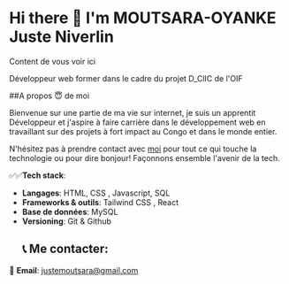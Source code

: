 # Hi there 👋 I'm  **MOUTSARA-OYANKE Juste Niverlin**

 Content de vous voir ici

 Développeur web former dans le cadre du projet D_ClIC de l'OIF

 ##A propos 😇 de moi

 Bienvenue sur une partie de ma vie sur internet, je suis un apprentit Développeur et j'aspire à faire carrière dans le développement web en travaillant sur des projets à fort impact au Congo et dans le monde entier.

 
 N'hésitez pas à prendre contact avec [moi](#) pour tout ce qui touche la technologie ou pour dire bonjour! Façonnons ensemble l'avenir de la tech.

 ✅✅**Tech stack**:
 - **Langages**: HTML, CSS , Javascript, SQL
 - **Frameworks & outils**: Tailwind CSS , React
 - **Base de données**: MySQL
 - **Versioning**: Git & Github
   ## 📞 Me contacter:
  📧 **Email**: justemoutsara@gmail.com
   
 
